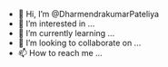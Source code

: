- 👋 Hi, I’m @DharmendrakumarPateliya
- 👀 I’m interested in ...
- 🌱 I’m currently learning ...
- 💞️ I’m looking to collaborate on ...
- 📫 How to reach me ...

<!---
DharmendrakumarPateliya/DharmendrakumarPateliya is a ✨ special ✨ repository because its `README.md` (this file) appears on your GitHub profile.
You can click the Preview link to take a look at your changes.
--->
